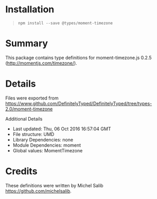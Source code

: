 # Installation
> `npm install --save @types/moment-timezone`

# Summary
This package contains type definitions for moment-timezone.js 0.2.5 (http://momentjs.com/timezone/).

# Details
Files were exported from https://www.github.com/DefinitelyTyped/DefinitelyTyped/tree/types-2.0/moment-timezone

Additional Details
 * Last updated: Thu, 06 Oct 2016 16:57:04 GMT
 * File structure: UMD
 * Library Dependencies: none
 * Module Dependencies: moment
 * Global values: MomentTimezone

# Credits
These definitions were written by Michel Salib <https://github.com/michelsalib>.
